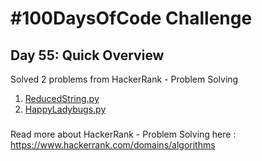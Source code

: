 # #100DaysOfCode Challenge
## Day 55: Quick Overview
Solved 2 problems from HackerRank - Problem Solving
1. [ReducedString.py](https://github.com/sandeep-krishna/100DaysOfCode/blob/master/Day%2055/ReducedString.py)
2. [HappyLadybugs.py](https://github.com/sandeep-krishna/100DaysOfCode/blob/master/Day%2055/HappyLadybugs.py)
### 
Read more about HackerRank -  Problem Solving here : https://www.hackerrank.com/domains/algorithms